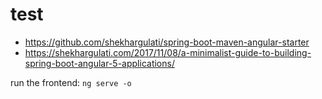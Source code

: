 # test

+ https://github.com/shekhargulati/spring-boot-maven-angular-starter
+ https://shekhargulati.com/2017/11/08/a-minimalist-guide-to-building-spring-boot-angular-5-applications/

run the frontend: ```ng serve -o ```

